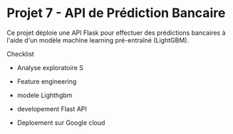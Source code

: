 # Projet 7 - API de Prédiction Bancaire

Ce projet déploie une API Flask pour effectuer des prédictions bancaires à l'aide d'un modèle machine learning pré-entraîné (LightGBM).

Checklist

- Analyse exploratoire S

- Feature engineering

- modele Lighthgbm

- developement Flast API

- Deploement sur Google cloud

